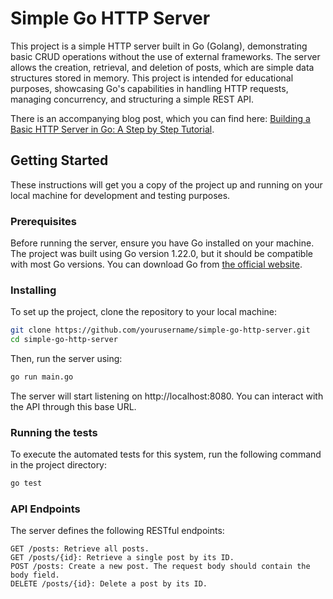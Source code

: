 # Simple Go HTTP Server

This project is a simple HTTP server built in Go (Golang), demonstrating basic CRUD operations without the use of external frameworks. The server allows the creation, retrieval, and deletion of posts, which are simple data structures stored in memory. This project is intended for educational purposes, showcasing Go's capabilities in handling HTTP requests, managing concurrency, and structuring a simple REST API.

There is an accompanying blog post, which you can find here: [Building a Basic HTTP Server in Go: A Step by Step Tutorial](https://dev.to/andyjessop/building-a-basic-http-server-in-go-a-step-by-step-tutorial-ma4).

## Getting Started

These instructions will get you a copy of the project up and running on your local machine for development and testing purposes.

### Prerequisites

Before running the server, ensure you have Go installed on your machine. The project was built using Go version 1.22.0, but it should be compatible with most Go versions. You can download Go from [the official website](https://go.dev/learn/).

### Installing

To set up the project, clone the repository to your local machine:

```bash
git clone https://github.com/yourusername/simple-go-http-server.git
cd simple-go-http-server
```

Then, run the server using:

```bash
go run main.go
```

The server will start listening on http://localhost:8080. You can interact with the API through this base URL.

### Running the tests

To execute the automated tests for this system, run the following command in the project directory:

```bash
go test
```

### API Endpoints

The server defines the following RESTful endpoints:

```
GET /posts: Retrieve all posts.
GET /posts/{id}: Retrieve a single post by its ID.
POST /posts: Create a new post. The request body should contain the body field.
DELETE /posts/{id}: Delete a post by its ID.
```
